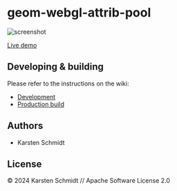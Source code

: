 # geom-webgl-attrib-pool

![screenshot](https://raw.githubusercontent.com/thi-ng/umbrella/develop/assets/examples/geom-webgl-attrib-pool.png)

[Live demo](http://demo.thi.ng/umbrella/geom-webgl-attrib-pool/)

## Developing & building

Please refer to the instructions on the wiki:

- [Development](https://github.com/thi-ng/umbrella/wiki/Development-mode-for-examples-using-thi.ng-meta%E2%80%90css)
- [Production build](https://github.com/thi-ng/umbrella/wiki/Example-build-instructions)

## Authors

- Karsten Schmidt

## License

&copy; 2024 Karsten Schmidt // Apache Software License 2.0
